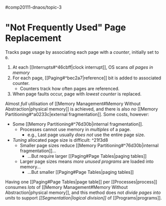 #comp20111-dnaos/topic-3 
# "Not Frequently Used" Page Replacement

Tracks page usage by associating each page with a *counter*, initially set to `0`.

1) At each [[Interrupts#^46cbff|clock interrupt]], OS scans *all pages in memory*
2) For each page, [[Paging#^bec2a7|reference]] bit is added to associated counter.
	- Counters track how often pages are referenced.
3) When page faults occur, page with *lowest counter* is replaced.

Almost *full* utilisation of [[Memory Management#Memory Without Abstraction|physical memory]] is achieved, and there is also *no* [[Memory Partitioning#^a0233c|external fragmentation]]. Some costs, however:

- Some [[Memory Partitioning#^76d30b|internal fragmentation]].
	- Processes cannot use memory in *multiples* of a page.
		- e.g., Last page usually *does not* use the entire page size.
- *Tuning* allocated page size is difficult: ^21f3d8
	- Smaller page sizes reduce [[Memory Partitioning#^76d30b|internal fragmentation]]...
		- ...But require larger [[Paging#Page Tables|paging tables]]
	- Larger page sizes means *more unused programs* are loaded into memory...
		- ...But smaller [[Paging#Page Tables|paging tables]]

Having one [[Paging#Page Tables|page table]] per [[Processes|process]] consumes *lots* of [[Memory Management#Memory Without Abstraction|physical memory]], and this method does not *divide pages into units* to support *[[Segmentation|logical division]]* of [[Programs|programs]]. 